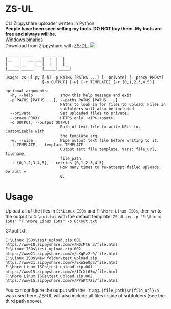 # ZS-UL
CLI Zippyshare uploader written in Python.   
**People have been seen selling my tools. DO NOT buy them. My tools are free and always will be.**   
[Windows binaries](https://github.com/Sorrow446/ZS-UL/releases)    
Download from Zippyshare with [ZS-DL](https://github.com/Sorrow446/ZS-DL).
![](https://i.imgur.com/r1t2wpe.png)

```
 _____ _____     _____ __
|__   |   __|___|  |  |  |
|   __|__   |___|  |  |  |__
|_____|_____|   |_____|_____|

usage: zs-ul.py [-h] -p PATHS [PATHS ...] [--private] [--proxy PROXY]
                [-o OUTPUT] [-w] [-t TEMPLATE] [-r {0,1,2,3,4,5}]

optional arguments:
  -h, --help            show this help message and exit
  -p PATHS [PATHS ...], --paths PATHS [PATHS ...]
                        Paths to look in for files to upload. Files in
                        subfolders will also be included.
  --private             Set uploaded files to private.
  --proxy PROXY         HTTPS only. <IP>:<port>.
  -o OUTPUT, --output OUTPUT
                        Path of text file to write URLs to. Customizable with
                        the template arg.
  -w, --wipe            Wipe output text file before writing to it.
  -t TEMPLATE, --template TEMPLATE
                        Output text file template. Vars: file_url, filename,
                        file_path.
  -r {0,1,2,3,4,5}, --retries {0,1,2,3,4,5}
                        How many times to re-attempt failed uploads. Default =
                        0.
  ```
# Usage
Upload all of the files in `E:\Linux ISOs` and `F:\More Linux ISOs`, then write the output to `G:\out.txt` with the default template.
`ZS-UL.py -p "E:\Linux ISOs" "F:\More Linux ISOs" -o G:\out.txt`

G:\out.txt:
```
E:\Linux ISOs\test_upload.zip.001
https://www18.zippyshare.com/v/HQcMt6r3/file.html
E:\Linux ISOs\test_upload.zip.002
https://www21.zippyshare.com/v/LXqPz2r9/file.html
E:\Linux ISOs\New folder\test_upload.zip
https://www21.zippyshare.com/v/EKoSe0p2/file.html
F:\More Linux ISOs\test_upload.zip.001
https://www15.zippyshare.com/v/IZcXt63m/file.html
F:\More Linux ISOs\test_upload.zip.002
https://www15.zippyshare.com/v/PPaKt72i/file.html
```
You can configure the output with the `-t` arg. `{file_path}\n{file_url}\n` was used here.
ZS-UL will also include all files inside of subfolders (see the third path above).
